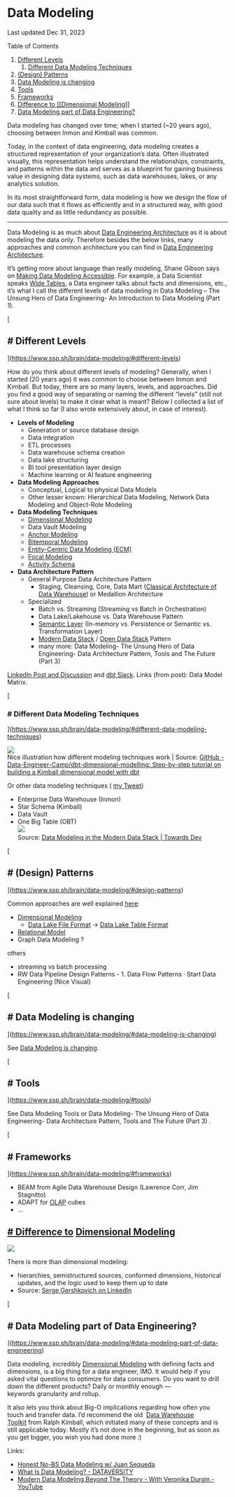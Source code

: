 
# Data Modeling

Last updated Dec 31, 2023

Table of Contents

1. [Different Levels](https://www.ssp.sh/brain/data-modeling/#different-levels)
    1. [Different Data Modeling Techniques](https://www.ssp.sh/brain/data-modeling/#different-data-modeling-techniques)
2. [(Design) Patterns](https://www.ssp.sh/brain/data-modeling/#design-patterns)
3. [Data Modeling is changing](https://www.ssp.sh/brain/data-modeling/#data-modeling-is-changing)
4. [Tools](https://www.ssp.sh/brain/data-modeling/#tools)
5. [Frameworks](https://www.ssp.sh/brain/data-modeling/#frameworks)
6. [Difference to [[Dimensional Modeling]]](https://www.ssp.sh/brain/data-modeling/#difference-to-dimensional-modeling)
7. [Data Modeling part of Data Engineering?](https://www.ssp.sh/brain/data-modeling/#data-modeling-part-of-data-engineering)

Data modeling has changed over time; when I started (~20 years ago), choosing between Inmon and Kimball was common.

Today, in the context of data engineering, data modeling creates a structured representation of your organization’s data. Often illustrated visually, this representation helps understand the relationships, constraints, and patterns within the data and serves as a blueprint for gaining business value in designing data systems, such as data warehouses, lakes, or any analytics solution.

In its most straightforward form, data modeling is how we design the flow of our data such that it flows as efficiently and in a structured way, with good data quality and as little redundancy as possible.

---

Data Modeling is as much about [Data Engineering Architecture](https://www.ssp.sh/brain/data-engineering-architecture) as it is about modeling the data only. Therefore besides the below links, many approaches and common architecture you can find in [Data Engineering Architecture](https://www.ssp.sh/brain/data-engineering-architecture#common-architectures).

It’s getting more about language than really modeling, Shane Gibson says on [Making Data Modeling Accessible](https://open.spotify.com/episode/4DNyy4cIttEFMUEWjKEHqV?si=748743c87c2a4d0e). For example, a Data Scientist speaks [Wide Tables](https://www.ssp.sh/brain/one-big-table), a Data engineer talks about facts and dimensions, etc., it’s what I call the different levels of data modeling in Data Modeling – The Unsung Hero of Data Engineering- An Introduction to Data Modeling (Part 1).

[

## # Different Levels

](https://www.ssp.sh/brain/data-modeling/#different-levels)

How do you think about different levels of modeling? Generally, when I started (20 years ago) it was common to choose between Inmon and Kimball. But today, there are so many layers, levels, and approaches. Did you find a good way of separating or naming the different “levels” (still not sure about levels) to make it clear what is meant? Below I collected a list of what I think so far (I also wrote extensively about, in case of interest).

- **Levels of Modeling**
    - Generation or source database design
    - Data integration
    - ETL processes
    - Data warehouse schema creation
    - Data lake structuring
    - BI tool presentation layer design
    - Machine learning or AI feature engineering
- **Data Modeling Approaches**
    - Conceptual, Logical to physical Data Models
    - Other lesser known: Hierarchical Data Modeling, Network Data Modeling and Object-Role Modeling
- **Data Modeling Techniques**
    - [Dimensional Modeling](https://www.ssp.sh/brain/dimensional-modeling)
    - Data Vault Modeling
    - [Anchor Modeling](https://www.ssp.sh/brain/anchor-modeling)
    - [Bitemporal Modeling](https://www.ssp.sh/brain/bitemporal-modeling)
    - [Entity-Centric Data Modeling (ECM)](https://www.ssp.sh/brain/entity-centric-data-modeling-ecm)
    - [Focal Modeling](https://www.ssp.sh/brain/focal-modeling)
    - [Activity Schema](https://www.ssp.sh/brain/activity-schema)
- **Data Architecture Pattern**
    - General Purpose Data Architecture Pattern
        - Staging, Cleansing, Core, Data Mart ([Classical Architecture of Data Warehouse](https://www.ssp.sh/brain/classical-architecture-of-data-warehouse)) or Medallion Architecture
    - Specialized
        - Batch vs. Streaming (Streaming vs Batch in Orchestration)
        - Data Lake/Lakehouse vs. Data Warehouse Pattern
        - [Semantic Layer](https://www.ssp.sh/brain/semantic-layer) (In-memory vs. Persistence or Semantic vs. Transformation Layer)
        - [Modern Data Stack](https://www.ssp.sh/brain/modern-data-stack) / [Open Data Stack](https://www.ssp.sh/brain/open-data-stack) Pattern
        - many more: Data Modeling- The Unsung Hero of Data Engineering- Data Architecture Pattern, Tools and The Future (Part 3)

[LinkedIn Post and Discussion](https://www.linkedin.com/posts/sspaeti_datamodeling-dataarchitecture-dataengineering-activity-7075390406099652609-sUfh?utm_source=share&utm_medium=member_desktop) and [dbt Slack](https://getdbt.slack.com/archives/C0VLZPLAE/p1686903398031609). Links (from post): Data Model Matrix.

[

### # Different Data Modeling Techniques

](https://www.ssp.sh/brain/data-modeling/#different-data-modeling-techniques)

![](https://www.ssp.sh/brain/normalization%E2%80%94denormalization-illustration.png)  
Nice illustration how different modeling techniques work | Source: [GitHub - Data-Engineer-Camp/dbt-dimensional-modelling: Step-by-step tutorial on building a Kimball dimensional model with dbt](https://github.com/Data-Engineer-Camp/dbt-dimensional-modelling)

Or other data modeling techniques ( [my Tweet](https://twitter.com/sspaeti/status/1707638116360589730))

- Enterprise Data Warehouse (Inmon)
- Star Schema (Kimball)
- Data Vault
- One Big Table (OBT)  
    ![](https://www.ssp.sh/brain/dwh-inmonn-vs-star-schema-vs-data-vault-vs-one-big-table.png)  
    Source: [Data Modeling in the Modern Data Stack | Towards Dev](https://towardsdev.com/data-modeling-in-the-modern-data-stack-d29be964b3a7)

[

## # (Design) Patterns

](https://www.ssp.sh/brain/data-modeling/#design-patterns)

Common approaches are well explained [here](https://youtu.be/IdCmMkQLvGA?t=153):

- [Dimensional Modeling](https://www.ssp.sh/brain/dimensional-modeling)
    - [Data Lake File Format](https://www.ssp.sh/brain/data-lake-file-formats) -> [Data Lake Table Format](https://www.ssp.sh/brain/data-lake-table-format)
- [Relational Model](https://www.ssp.sh/brain/relational-model)
- Graph Data Modeling ?

others

- streaming vs batch processing
- RW Data Pipeline Design Patterns - 1. Data Flow Patterns · Start Data Engineering (Nice Visual)

[

## # Data Modeling is changing

](https://www.ssp.sh/brain/data-modeling/#data-modeling-is-changing)

See [Data Modeling is changing](https://www.ssp.sh/brain/data-modeling-is-changing).

[

## # Tools

](https://www.ssp.sh/brain/data-modeling/#tools)

See Data Modeling Tools or Data Modeling- The Unsung Hero of Data Engineering- Data Architecture Pattern, Tools and The Future (Part 3) .

[

## # Frameworks

](https://www.ssp.sh/brain/data-modeling/#frameworks)

- BEAM from Agile Data Warehouse Design (Lawrence Corr, Jim Stagnitto)
- ADAPT for [OLAP](https://www.ssp.sh/brain/olap) cubes
- …

[](https://www.ssp.sh/brain/data-modeling/#difference-to-dimensional-modeling)

## [# Difference to](https://www.ssp.sh/brain/data-modeling/#difference-to-dimensional-modeling) [Dimensional Modeling](https://www.ssp.sh/brain/dimensional-modeling)

![](https://www.ssp.sh/brain/Data%20Modeling%20%E2%80%93%20The%20Unsung%20Hero%20of%20Data%20Engineering-%20Modeling%20Techniques%20and%20Data%20Architecture%20Patterns%20(Part%202)#Data%20Modeling%20vs.%20Dimensional%20Modeling)

There is more than dimensional modeling:

- hierarchies, semistructured sources, conformed dimensions, historical updates, and the logic used to keep them up to date
- Source: [Serge Gershkovich on LinkedIn](https://www.linkedin.com/feed/update/urn:li:activity:6993236783610114048?commentUrn=urn%3Ali%3Acomment%3A%28activity%3A6993236783610114048%2C6993250097132130304%29&replyUrn=urn%3Ali%3Acomment%3A%28activity%3A6993236783610114048%2C6993251854910406657%29&dashCommentUrn=urn%3Ali%3Afsd_comment%3A%286993250097132130304%2Curn%3Ali%3Aactivity%3A6993236783610114048%29&dashReplyUrn=urn%3Ali%3Afsd_comment%3A%286993251854910406657%2Curn%3Ali%3Aactivity%3A6993236783610114048%29)

[

## # Data Modeling part of Data Engineering?

](https://www.ssp.sh/brain/data-modeling/#data-modeling-part-of-data-engineering)

Data modeling, incredibly [Dimensional Modeling](https://www.ssp.sh/brain/dimensional-modeling) with defining facts and dimensions, is a big thing for a data engineer, IMO. It would help if you asked vital questions to optimize for data consumers. Do you want to drill down the different products? Daily or monthly enough —keywords granularity and rollup.

It also lets you think about Big-O implications regarding how often you touch and transfer data. I’d recommend the old  [Data Warehouse Toolkit](https://www.kimballgroup.com/data-warehouse-business-intelligence-resources/books/data-warehouse-dw-toolkit/) from Ralph Kimball, which initiated many of these concepts and is still applicable today. Mostly it’s not done in the beginning, but as soon as you get bigger, you wish you had done more :)

Links:

- [Honest No-BS Data Modeling w/ Juan Sequeda](https://www.linkedin.com/video/event/urn:li:ugcPost:6994285263711596545/)
- [What Is Data Modeling? - DATAVERSITY](https://www.dataversity.net/what-is-data-modeling/)
- [Modern Data Modeling Beyond The Theory - With Veronika Durgin - YouTube](https://youtu.be/3P3wMCYTQJc)

